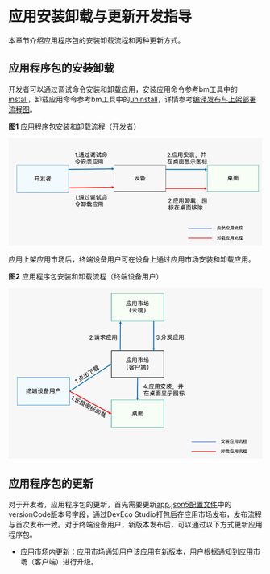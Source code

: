 # 应用安装卸载与更新开发指导

本章节介绍应用程序包的安装卸载流程和两种更新方式。

## 应用程序包的安装卸载

开发者可以通过调试命令安装和卸载应用，安装应用命令参考bm工具中的[install](../../tools/cj-bm-tool.md#安装命令install)，卸载应用命令参考bm工具中的[uninstall](../../tools/cj-bm-tool.md#卸载命令uninstall)，详情参考[编译发布与上架部署流程图](./application-package-structure-stage.md#发布态包结构)。

**图1** 应用程序包安装和卸载流程（开发者）

![hap-intall-uninstall](figures/hap-install-uninstall-developer.png)

应用上架应用市场后，终端设备用户可在设备上通过应用市场安装和卸载应用。

**图2** 应用程序包安装和卸载流程（终端设备用户）

![hap-intall-uninstall](figures/hap-install-uninstall-user.png)

## 应用程序包的更新

对于开发者，应用程序包的更新，首先需要更新[app.json5配置文件](./app-configuration-file.md#appjson5配置文件)中的versionCode版本号字段，通过DevEco Studio打包后在应用市场发布，发布流程与首次发布一致。对于终端设备用户，新版本发布后，可以通过以下方式更新应用程序包。

- 应用市场内更新：应用市场通知用户该应用有新版本，用户根据通知到应用市场（客户端）进行升级。
